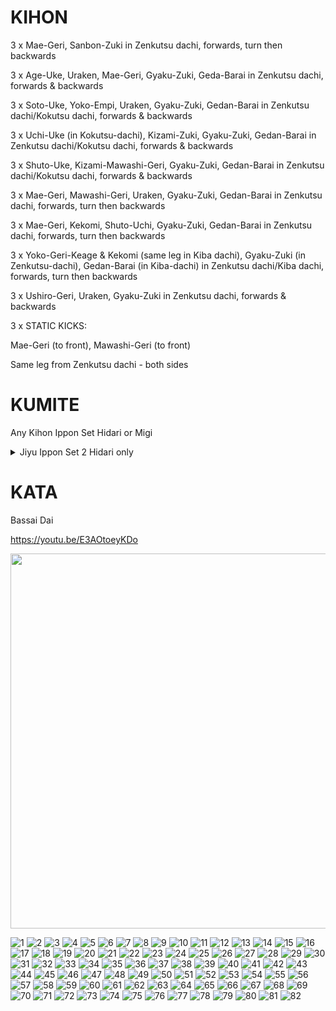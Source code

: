 
# KIHON

3 x	Mae-Geri, Sanbon-Zuki	in Zenkutsu dachi, forwards, turn then backwards

3 x	Age-Uke, Uraken, Mae-Geri, Gyaku-Zuki, Geda-Barai	in Zenkutsu dachi, forwards & backwards

3 x	Soto-Uke, Yoko-Empi, Uraken, Gyaku-Zuki, Gedan-Barai	in Zenkutsu dachi/Kokutsu dachi, forwards & backwards

3 x	Uchi-Uke (in Kokutsu-dachi), Kizami-Zuki, Gyaku-Zuki, Gedan-Barai	in Zenkutsu dachi/Kokutsu dachi, forwards & backwards

3 x	Shuto-Uke, Kizami-Mawashi-Geri, Gyaku-Zuki, Gedan-Barai	in Zenkutsu dachi/Kokutsu dachi, forwards & backwards

3 x	Mae-Geri, Mawashi-Geri, Uraken, Gyaku-Zuki, Gedan-Barai	in Zenkutsu dachi, forwards, turn then backwards

3 x	Mae-Geri, Kekomi, Shuto-Uchi, Gyaku-Zuki, Gedan-Barai	in Zenkutsu dachi, forwards, turn then backwards

3 x	Yoko-Geri-Keage & Kekomi (same leg in Kiba dachi), Gyaku-Zuki (in Zenkutsu-dachi), Gedan-Barai (in Kiba-dachi)	in Zenkutsu dachi/Kiba dachi, forwards, turn then backwards

3 x	Ushiro-Geri, Uraken, Gyaku-Zuki	in Zenkutsu dachi, forwards & backwards

3 x	
STATIC KICKS:

Mae-Geri (to front), Mawashi-Geri (to front)

Same leg from Zenkutsu dachi - both sides

# KUMITE
Any Kihon Ippon Set Hidari or Migi

<details>
  <summary>Jiyu Ippon Set 2 Hidari only</summary>

## Jodan

![](http://www.cfts-karate.co.uk/images/Set_Images/Jiyu_sets/2101.JPG)

Attacker: Jiyu-dachi (Ready stance)

Defender: Jiyu-dachi (Ready stance)

![](http://www.cfts-karate.co.uk/images/Set_Images/Jiyu_sets/2102.JPG)

Attacker: Step forward jodan oi-zuki (head punch)

Defender: Hidari jodan, nagashi-uke/migi chudan, ura-zuki

![](http://www.cfts-karate.co.uk/images/Set_Images/Jiyu_sets/2103.JPG)

Defender: Close up of ura-zuki

![](http://www.cfts-karate.co.uk/images/Set_Images/Jiyu_sets/2104.JPG)

Defender: Left tate-shuto/hikite gamae

## Chudan

![](http://www.cfts-karate.co.uk/images/Set_Images/Jiyu_sets/2201.JPG)

Attacker: In ji-yu dachi

Defender: In ji-yu dachi

![](http://www.cfts-karate.co.uk/images/Set_Images/Jiyu_sets/2202.JPG)

Attacker: Step in chudan-zuki

Defender: Hidari osae gedan-uke/migi jodan

![](http://www.cfts-karate.co.uk/images/Set_Images/Jiyu_sets/2203.JPG)

Defender: Uraken-uchi

![](http://www.cfts-karate.co.uk/images/Set_Images/Jiyu_sets/2204.JPG)

Defender: Hidari osae gedan-uke/migi jodan

## Mae-Geri

![](http://www.cfts-karate.co.uk/images/Set_Images/Jiyu_sets/2301.JPG)

Attacker: In ji-yu dachi

Defender: In ji-yu dachi

![](http://www.cfts-karate.co.uk/images/Set_Images/Jiyu_sets/2302.JPG)

Attacker: Right mae-geri

Defender: Migi gedan-barai

![](http://www.cfts-karate.co.uk/images/Set_Images/Jiyu_sets/2303.JPG)

Defender: Hidari gyaku tate-shuto

![](http://www.cfts-karate.co.uk/images/Set_Images/Jiyu_sets/2304.JPG)

Defender: Choku-zuki/hidari jodan

![](http://www.cfts-karate.co.uk/images/Set_Images/Jiyu_sets/2305.JPG)

Defender: Tate shuto/hikite gamae

</details>

# KATA

Bassai Dai	 

https://youtu.be/E3AOtoeyKDo

<img src="https://user-images.githubusercontent.com/15803819/54088430-ee408e00-4355-11e9-8bad-614fe4199105.jpg" width="600">

![1](https://user-images.githubusercontent.com/15803819/59128009-f3b37180-8960-11e9-9880-cb3c7284b2f4.PNG)
![2](https://user-images.githubusercontent.com/15803819/59128010-f3b37180-8960-11e9-8a13-d1d0f2a8e6dc.PNG)
![3](https://user-images.githubusercontent.com/15803819/59128011-f44c0800-8960-11e9-93c5-d194900faa52.PNG)
![4](https://user-images.githubusercontent.com/15803819/59128012-f44c0800-8960-11e9-90bb-35ccde075845.PNG)
![5](https://user-images.githubusercontent.com/15803819/59128013-f44c0800-8960-11e9-9346-a24c6477d4b4.PNG)
![6](https://user-images.githubusercontent.com/15803819/59128015-f44c0800-8960-11e9-84b6-b1a25d9e89ce.PNG)
![7](https://user-images.githubusercontent.com/15803819/59128016-f4e49e80-8960-11e9-9fa4-486f95e82274.PNG)
![8](https://user-images.githubusercontent.com/15803819/59128017-f4e49e80-8960-11e9-9261-0a1219f41cc9.PNG)
![9](https://user-images.githubusercontent.com/15803819/59128018-f4e49e80-8960-11e9-9465-49bcba8ac975.PNG)
![10](https://user-images.githubusercontent.com/15803819/59128019-f4e49e80-8960-11e9-9e84-095cdac36ec1.PNG)
![11](https://user-images.githubusercontent.com/15803819/59128020-f4e49e80-8960-11e9-986c-753fd430ff84.PNG)
![12](https://user-images.githubusercontent.com/15803819/59128021-f57d3500-8960-11e9-9817-2fbcc72ad2d1.PNG)
![13](https://user-images.githubusercontent.com/15803819/59128023-f57d3500-8960-11e9-927e-5aaf8fc3bbc2.PNG)
![14](https://user-images.githubusercontent.com/15803819/59128024-f57d3500-8960-11e9-89aa-4b1fc4e4aa5d.PNG)
![15](https://user-images.githubusercontent.com/15803819/59128025-f57d3500-8960-11e9-89a1-9bbde6154f8a.PNG)
![16](https://user-images.githubusercontent.com/15803819/59128026-f615cb80-8960-11e9-9ebb-51937c9d5726.PNG)
![17](https://user-images.githubusercontent.com/15803819/59128028-f615cb80-8960-11e9-985b-118c1260a3a3.PNG)
![18](https://user-images.githubusercontent.com/15803819/59128029-f615cb80-8960-11e9-96f3-b65039ceee54.PNG)
![19](https://user-images.githubusercontent.com/15803819/59128030-f6ae6200-8960-11e9-9611-3814796dfd02.PNG)
![20](https://user-images.githubusercontent.com/15803819/59128032-f6ae6200-8960-11e9-95b7-09db1ebb7462.PNG)
![21](https://user-images.githubusercontent.com/15803819/59128033-f6ae6200-8960-11e9-80b0-dc8e6d952a21.PNG)
![22](https://user-images.githubusercontent.com/15803819/59128035-f6ae6200-8960-11e9-8f72-0de7c01e395b.PNG)
![23](https://user-images.githubusercontent.com/15803819/59128037-f746f880-8960-11e9-8c2c-652a2e53656f.PNG)
![24](https://user-images.githubusercontent.com/15803819/59128038-f746f880-8960-11e9-9550-647617eeb8bc.PNG)
![25](https://user-images.githubusercontent.com/15803819/59128039-f746f880-8960-11e9-8a6f-edef46ce304a.PNG)
![26](https://user-images.githubusercontent.com/15803819/59128040-f746f880-8960-11e9-9707-52fd134d9287.PNG)
![27](https://user-images.githubusercontent.com/15803819/59128041-f746f880-8960-11e9-97d7-2331e176ccb9.PNG)
![28](https://user-images.githubusercontent.com/15803819/59128042-f7df8f00-8960-11e9-87fa-586b51dd07af.PNG)
![29](https://user-images.githubusercontent.com/15803819/59128043-f7df8f00-8960-11e9-8837-cd8ffe6a6714.PNG)
![30](https://user-images.githubusercontent.com/15803819/59128044-f7df8f00-8960-11e9-93e9-c0e54ca42ee3.PNG)
![31](https://user-images.githubusercontent.com/15803819/59128047-f7df8f00-8960-11e9-8345-181d89413d32.PNG)
![32](https://user-images.githubusercontent.com/15803819/59128048-f8782580-8960-11e9-9a90-ec840e4ddf68.PNG)
![33](https://user-images.githubusercontent.com/15803819/59128049-f8782580-8960-11e9-97d5-ca1c49b4ab31.PNG)
![34](https://user-images.githubusercontent.com/15803819/59128051-f8782580-8960-11e9-87d3-e0ac0e48311a.PNG)
![35](https://user-images.githubusercontent.com/15803819/59128052-f8782580-8960-11e9-9a38-12785f3c1d03.PNG)
![36](https://user-images.githubusercontent.com/15803819/59128053-f910bc00-8960-11e9-9fb0-4ef1b972c9b6.PNG)
![37](https://user-images.githubusercontent.com/15803819/59128054-f910bc00-8960-11e9-9ab4-5b420695e245.PNG)
![38](https://user-images.githubusercontent.com/15803819/59128055-f910bc00-8960-11e9-96c0-d38b25485f81.PNG)
![39](https://user-images.githubusercontent.com/15803819/59128056-f9a95280-8960-11e9-99fe-be9b292caacf.PNG)
![40](https://user-images.githubusercontent.com/15803819/59128057-f9a95280-8960-11e9-87f3-b25666bf1f91.PNG)
![41](https://user-images.githubusercontent.com/15803819/59128058-f9a95280-8960-11e9-9c12-cc9d3f5c1411.PNG)
![42](https://user-images.githubusercontent.com/15803819/59128059-f9a95280-8960-11e9-9a33-721405c11df6.PNG)
![43](https://user-images.githubusercontent.com/15803819/59128060-fa41e900-8960-11e9-912d-f4ac1c52febc.PNG)
![44](https://user-images.githubusercontent.com/15803819/59128061-fa41e900-8960-11e9-998f-6f909cfdf7a8.PNG)
![45](https://user-images.githubusercontent.com/15803819/59128064-fa41e900-8960-11e9-96c2-49f86d6f81b9.PNG)
![46](https://user-images.githubusercontent.com/15803819/59128065-fa41e900-8960-11e9-9f70-8dffc1fd61e7.PNG)
![47](https://user-images.githubusercontent.com/15803819/59128066-fada7f80-8960-11e9-8c25-048706e8db66.PNG)
![48](https://user-images.githubusercontent.com/15803819/59128067-fada7f80-8960-11e9-970e-195fd7f59569.PNG)
![49](https://user-images.githubusercontent.com/15803819/59128068-fada7f80-8960-11e9-914b-6c7231037d4b.PNG)
![50](https://user-images.githubusercontent.com/15803819/59128069-fada7f80-8960-11e9-84f8-d6e51df5ad02.PNG)
![51](https://user-images.githubusercontent.com/15803819/59128073-ff9f3380-8960-11e9-84d9-bb6eca9ada7d.PNG)
![52](https://user-images.githubusercontent.com/15803819/59128074-ff9f3380-8960-11e9-897d-f3d5f0d3a1ee.PNG)
![53](https://user-images.githubusercontent.com/15803819/59128075-0037ca00-8961-11e9-9da1-27a8a3e71dc6.PNG)
![54](https://user-images.githubusercontent.com/15803819/59128076-0037ca00-8961-11e9-8132-887ac62a1d79.PNG)
![55](https://user-images.githubusercontent.com/15803819/59128077-0037ca00-8961-11e9-88b9-8a77aadd17da.PNG)
![56](https://user-images.githubusercontent.com/15803819/59128079-0037ca00-8961-11e9-934c-b6172a43b519.PNG)
![57](https://user-images.githubusercontent.com/15803819/59128080-00d06080-8961-11e9-9b09-1001aca81a4e.PNG)
![58](https://user-images.githubusercontent.com/15803819/59128081-00d06080-8961-11e9-865a-f21c760e74d6.PNG)
![59](https://user-images.githubusercontent.com/15803819/59128082-00d06080-8961-11e9-9887-6d535fe29d6e.PNG)
![60](https://user-images.githubusercontent.com/15803819/59128083-00d06080-8961-11e9-8f83-4c1a7781681a.PNG)
![61](https://user-images.githubusercontent.com/15803819/59128084-00d06080-8961-11e9-8600-9b2e452ebab8.PNG)
![62](https://user-images.githubusercontent.com/15803819/59128085-0168f700-8961-11e9-80cd-36c92f3bbb82.PNG)
![63](https://user-images.githubusercontent.com/15803819/59128086-0168f700-8961-11e9-8242-bad7503000e6.PNG)
![64](https://user-images.githubusercontent.com/15803819/59128087-0168f700-8961-11e9-9256-077caad94716.PNG)
![65](https://user-images.githubusercontent.com/15803819/59128088-0168f700-8961-11e9-97d2-5fed12e59cd1.PNG)
![66](https://user-images.githubusercontent.com/15803819/59128089-02018d80-8961-11e9-8a9e-d4a1dc4c1a69.PNG)
![67](https://user-images.githubusercontent.com/15803819/59128090-02018d80-8961-11e9-9d3d-7b09bea0aba1.PNG)
![68](https://user-images.githubusercontent.com/15803819/59128091-02018d80-8961-11e9-93f2-db2c34660156.PNG)
![69](https://user-images.githubusercontent.com/15803819/59128093-02018d80-8961-11e9-99ea-269ac94dea50.PNG)
![70](https://user-images.githubusercontent.com/15803819/59128094-029a2400-8961-11e9-9931-ee46734831a6.PNG)
![71](https://user-images.githubusercontent.com/15803819/59128095-029a2400-8961-11e9-888f-3d9adccc288a.PNG)
![72](https://user-images.githubusercontent.com/15803819/59128096-029a2400-8961-11e9-9f5b-7ab71b95b609.PNG)
![73](https://user-images.githubusercontent.com/15803819/59128098-029a2400-8961-11e9-821f-1040b6ee3b84.PNG)
![74](https://user-images.githubusercontent.com/15803819/59128099-0332ba80-8961-11e9-9c51-934c941b6079.PNG)
![75](https://user-images.githubusercontent.com/15803819/59128101-0332ba80-8961-11e9-9e5f-04160ac5f666.PNG)
![76](https://user-images.githubusercontent.com/15803819/59128102-0332ba80-8961-11e9-8160-54ba7f920169.PNG)
![77](https://user-images.githubusercontent.com/15803819/59128103-0332ba80-8961-11e9-94e4-888ccb49c3eb.PNG)
![78](https://user-images.githubusercontent.com/15803819/59128104-0332ba80-8961-11e9-8cd2-ef1a4fe5c61e.PNG)
![79](https://user-images.githubusercontent.com/15803819/59128105-03cb5100-8961-11e9-974e-7b2e00a235a7.PNG)
![80](https://user-images.githubusercontent.com/15803819/59128106-03cb5100-8961-11e9-913c-1dc3dd906b1c.PNG)
![81](https://user-images.githubusercontent.com/15803819/59128107-03cb5100-8961-11e9-888b-198e2d1d8fae.PNG)
![82](https://user-images.githubusercontent.com/15803819/59128108-03cb5100-8961-11e9-94e2-290c8dd8f767.PNG)

